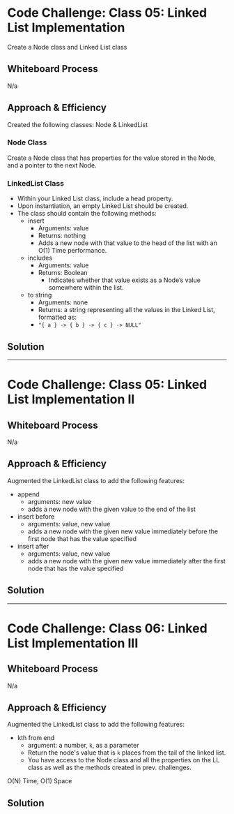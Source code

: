 # Code Challenge: Class 05: Linked List Implementation
Create a Node class and Linked List class

## Whiteboard Process
N/a

## Approach & Efficiency
<!-- What approach did you take? Why? What is the Big O space/time for this approach? -->

Created the following classes: Node & LinkedList

### Node Class

Create a Node class that has properties for the value stored in the Node, and a pointer to the next Node.

### LinkedList Class 
* Within your Linked List class, include a head property.
* Upon instantiation, an empty Linked List should be created.
 * The class should contain the following methods: 
   * insert
     * Arguments: value
     * Returns: nothing
     * Adds a new node with that value to the head of the list with an O(1) Time performance.
   * includes
     * Arguments: value
     * Returns: Boolean
       * Indicates whether that value exists as a Node’s value somewhere within the list.
   * to string
     * Arguments: none
     * Returns: a string representing all the values in the Linked List, formatted as:
     * `"{ a } -> { b } -> { c } -> NULL"`

## Solution
<!-- Show how to run your code, and examples of it in action -->
___
# Code Challenge: Class 05: Linked List Implementation II

## Whiteboard Process
N/a

## Approach & Efficiency
<!-- What approach did you take? Why? What is the Big O space/time for this approach? -->

Augmented the LinkedList class to add the following features:
* append
  * arguments: new value
  * adds a new node with the given value to the end of the list
* insert before
  * arguments: value, new value
  * adds a new node with the given new value immediately before the first node that has the value specified
* insert after
  * arguments: value, new value
  * adds a new node with the given new value immediately after the first node that has the value specified

## Solution
<!-- Show how to run your code, and examples of it in action -->

___
# Code Challenge: Class 06: Linked List Implementation III

## Whiteboard Process
N/a

## Approach & Efficiency
<!-- What approach did you take? Why? What is the Big O space/time for this approach? -->

Augmented the LinkedList class to add the following features:
* kth from end
  * argument: a number, `k`, as a parameter
  * Return the node's value that is `k` places from the tail of the linked list.
  * You have access to the Node class and all the properties on the LL class as well as the methods created in prev. challenges.

O(N) Time, O(1) Space

## Solution
<!-- Show how to run your code, and examples of it in action -->